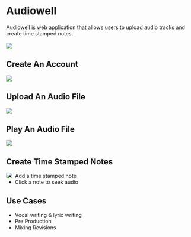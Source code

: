 <h1>Audiowell</h1>
Audiowell is web application that allows users to upload audio tracks and create time stamped notes. 
<br>
<br>
<img src="https://media.giphy.com/media/4No2qHJv7yX704IBxq/giphy.gif">

<h2>Create An Account</h2>
<img src="https://media.giphy.com/media/Z8lMXmwdcPWHQEp3eN/giphy.gif">

<h2>Upload An Audio File</h2>
<img src="https://media.giphy.com/media/UqBFDvzLwvELBrkuFH/giphy.gif">

<h2>Play An Audio File</h2>
<img src="https://media.giphy.com/media/RKBI1quZoiU71a99mX/giphy.gif">

<h2>Create Time Stamped Notes</h2>
<img align="left" src="https://media.giphy.com/media/h2fwJwMOeV1O7kEqBn/giphy.gif">

* Add a time stamped note
* Click a note to seek audio



<h2>Use Cases</h2>

* Vocal writing & lyric writing
* Pre Production
* Mixing Revisions
